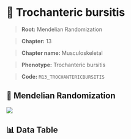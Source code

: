 # 🧪 Trochanteric bursitis

> **Root:** Mendelian Randomization

> **Chapter:** 13  

> **Chapter name:** Musculoskeletal

> **Phenotype:** Trochanteric bursitis  

> **Code:** `M13_TROCHANTERICBURSITIS`

## 🧬 Mendelian Randomization  

<img src="/MR/Figures/Forward/M13_TROCHANTERICBURSITIS.png"/>

## 📊 Data Table

<CsvTableMRF src="/MR/Data/Forward/M13_TROCHANTERICBURSITIS.csv"/>
